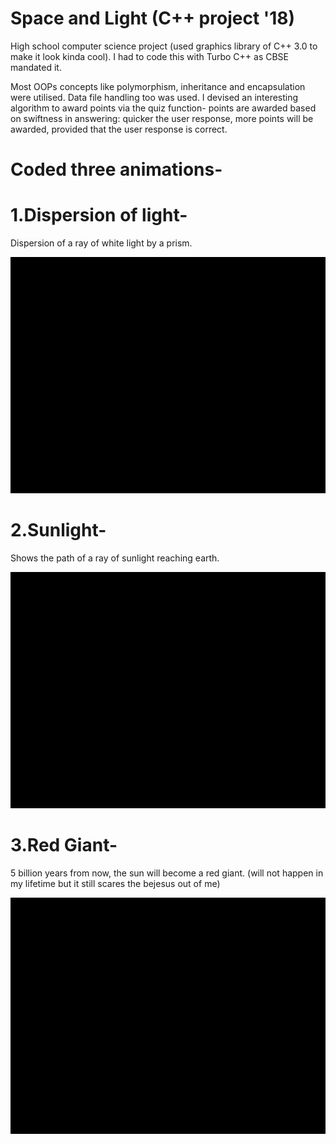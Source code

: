 # Space and Light (C++ project '18)
High school computer science project (used graphics library of C++ 3.0 to make it look kinda cool). I had to code this with Turbo C++ as CBSE mandated it.  

Most OOPs concepts like polymorphism, inheritance and encapsulation were utilised. Data file handling too was used.
I devised an interesting algorithm to award points via the quiz function- points are awarded based on swiftness in answering: quicker the user response, more points will be awarded, provided that the user response is correct. 

# Coded three animations-

# 1.Dispersion of light-
Dispersion of a ray of white light by a prism.

![Preview](Demo/dispersion.gif)

# 2.Sunlight-
Shows the path of a ray of sunlight reaching earth.

![Preview](Demo/sunlight.gif)

# 3.Red Giant-
5 billion years from now, the sun will become a red giant. (will not happen in my lifetime but it still scares the bejesus out of me)

![Preview](Demo/redgiant.gif)
